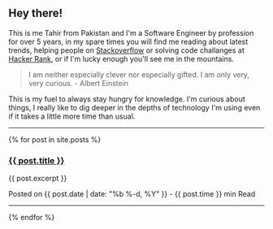 ## Hey there!

This is me Tahir from Pakistan and I'm a Software Engineer by profession for over 5 years, in my spare times you will find me reading about latest trends, helping people on [Stackoverflow](https://stackoverflow.com/users/5436736/tahir-raza) or solving code challanges at [Hacker Rank](https://www.hackerrank.com/tahirraza_se), or if I'm lucky enough you'll see me in the mountains.

> I am neither especially clever nor especially gifted. I am only very, very curious. - Albert Einstein

This is my fuel to always stay hungry for knowledge. I'm curious about things, I really like to dig deeper in the depths of technology I'm using even if it takes a little more time than usual.

* * *

{% for post in site.posts %}
<div class="post-holder flex mb-10">
	<div class="post-left w-3/4 pr-5">
		<h3><a href="{{ post.url }}">{{ post.title }}</a></h3>
		<a href="{{ post.url }}" class="show-sm bg-center bg-no-repeat" title="{{ post.title }}" style="background-image: url('{{ post.image }}'); width: 100%; height: 100px; ">
		</a>
		<p>{{ post.excerpt }}</p>
		<p> Posted on {{ post.date | date: "%b %-d, %Y" }} - {{ post.time }} min Read </p>
	</div>
	<a href="{{ post.url }}" class="block hide-sm w-1/4 bg-contain bg-center bg-no-repeat" style="background-image: url('{{ post.image }}')">
	</a>
</div>

*** 

{% endfor %}